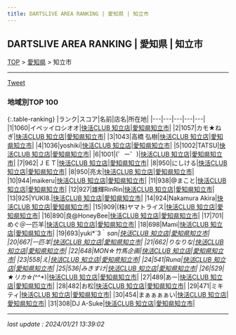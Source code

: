 ```yaml
---
title: DARTSLIVE AREA RANKING | 愛知県 | 知立市
---
```

## DARTSLIVE AREA RANKING | 愛知県 | 知立市

[TOP](/darts/rank/) > [愛知県](/darts/rank/愛知県/) > 知立市

___

<a href="https://twitter.com/share?ref_src=twsrc%5Etfw" data-text="DARTSLIVE AREA RANKING | 愛知県知立市" class="twitter-share-button" data-via="DARTSLIVE" data-hashtags="DARTSLIVE" data-related="DARTSLIVE" data-show-count="false">Tweet</a>

### 地域別TOP 100

{:.table-ranking}
|ランク|スコア|名前|店名|所在地|
|---|---|---|---|---|
|1|1060|イペッイロシオオ|<a href="https://search.dartslive.com/jp/shop/8b27b5a06a34815928032249b44395af">快活CLUB 知立店</a>|<a href="/darts/rank/愛知県/知立市">愛知県知立市</a>|
|2|1057|カモ★ねぎ|<a href="https://search.dartslive.com/jp/shop/8b27b5a06a34815928032249b44395af">快活CLUB 知立店</a>|<a href="/darts/rank/愛知県/知立市">愛知県知立市</a>|
|3|1043|高橋 弘樹|<a href="https://search.dartslive.com/jp/shop/8b27b5a06a34815928032249b44395af">快活CLUB 知立店</a>|<a href="/darts/rank/愛知県/知立市">愛知県知立市</a>|
|4|1036|yoshiki|<a href="https://search.dartslive.com/jp/shop/8b27b5a06a34815928032249b44395af">快活CLUB 知立店</a>|<a href="/darts/rank/愛知県/知立市">愛知県知立市</a>|
|5|1002|TATSU|<a href="https://search.dartslive.com/jp/shop/8b27b5a06a34815928032249b44395af">快活CLUB 知立店</a>|<a href="/darts/rank/愛知県/知立市">愛知県知立市</a>|
|6|1001|(゜ー゜)|<a href="https://search.dartslive.com/jp/shop/8b27b5a06a34815928032249b44395af">快活CLUB 知立店</a>|<a href="/darts/rank/愛知県/知立市">愛知県知立市</a>|
|7|962|ＪＥＴ|<a href="https://search.dartslive.com/jp/shop/8b27b5a06a34815928032249b44395af">快活CLUB 知立店</a>|<a href="/darts/rank/愛知県/知立市">愛知県知立市</a>|
|8|950|にしける|<a href="https://search.dartslive.com/jp/shop/8b27b5a06a34815928032249b44395af">快活CLUB 知立店</a>|<a href="/darts/rank/愛知県/知立市">愛知県知立市</a>|
|8|950|亮太|<a href="https://search.dartslive.com/jp/shop/8b27b5a06a34815928032249b44395af">快活CLUB 知立店</a>|<a href="/darts/rank/愛知県/知立市">愛知県知立市</a>|
|10|944|maikeru|<a href="https://search.dartslive.com/jp/shop/8b27b5a06a34815928032249b44395af">快活CLUB 知立店</a>|<a href="/darts/rank/愛知県/知立市">愛知県知立市</a>|
|11|938|@まこと|<a href="https://search.dartslive.com/jp/shop/8b27b5a06a34815928032249b44395af">快活CLUB 知立店</a>|<a href="/darts/rank/愛知県/知立市">愛知県知立市</a>|
|12|927|雄輝RinRin|<a href="https://search.dartslive.com/jp/shop/8b27b5a06a34815928032249b44395af">快活CLUB 知立店</a>|<a href="/darts/rank/愛知県/知立市">愛知県知立市</a>|
|13|925|YUKI8.|<a href="https://search.dartslive.com/jp/shop/8b27b5a06a34815928032249b44395af">快活CLUB 知立店</a>|<a href="/darts/rank/愛知県/知立市">愛知県知立市</a>|
|14|924|Nakamura Akira|<a href="https://search.dartslive.com/jp/shop/8b27b5a06a34815928032249b44395af">快活CLUB 知立店</a>|<a href="/darts/rank/愛知県/知立市">愛知県知立市</a>|
|15|909|(株)ヤマトライス|<a href="https://search.dartslive.com/jp/shop/8b27b5a06a34815928032249b44395af">快活CLUB 知立店</a>|<a href="/darts/rank/愛知県/知立市">愛知県知立市</a>|
|16|890|良@HoneyBee|<a href="https://search.dartslive.com/jp/shop/8b27b5a06a34815928032249b44395af">快活CLUB 知立店</a>|<a href="/darts/rank/愛知県/知立市">愛知県知立市</a>|
|17|701|めぐ＠一匹羊|<a href="https://search.dartslive.com/jp/shop/8b27b5a06a34815928032249b44395af">快活CLUB 知立店</a>|<a href="/darts/rank/愛知県/知立市">愛知県知立市</a>|
|18|698|Mami|<a href="https://search.dartslive.com/jp/shop/8b27b5a06a34815928032249b44395af">快活CLUB 知立店</a>|<a href="/darts/rank/愛知県/知立市">愛知県知立市</a>|
|19|693|yuki*´3｀*san|<a href="https://search.dartslive.com/jp/shop/8b27b5a06a34815928032249b44395af">快活CLUB 知立店</a>|<a href="/darts/rank/愛知県/知立市">愛知県知立市</a>|
|20|667|一匹羊|<a href="https://search.dartslive.com/jp/shop/8b27b5a06a34815928032249b44395af">快活CLUB 知立店</a>|<a href="/darts/rank/愛知県/知立市">愛知県知立市</a>|
|21|662|りなりな|<a href="https://search.dartslive.com/jp/shop/8b27b5a06a34815928032249b44395af">快活CLUB 知立店</a>|<a href="/darts/rank/愛知県/知立市">愛知県知立市</a>|
|22|648|MON☆竹馬企画|<a href="https://search.dartslive.com/jp/shop/8b27b5a06a34815928032249b44395af">快活CLUB 知立店</a>|<a href="/darts/rank/愛知県/知立市">愛知県知立市</a>|
|23|558|え|<a href="https://search.dartslive.com/jp/shop/8b27b5a06a34815928032249b44395af">快活CLUB 知立店</a>|<a href="/darts/rank/愛知県/知立市">愛知県知立市</a>|
|24|541|Runa|<a href="https://search.dartslive.com/jp/shop/8b27b5a06a34815928032249b44395af">快活CLUB 知立店</a>|<a href="/darts/rank/愛知県/知立市">愛知県知立市</a>|
|25|536|みきすけ|<a href="https://search.dartslive.com/jp/shop/8b27b5a06a34815928032249b44395af">快活CLUB 知立店</a>|<a href="/darts/rank/愛知県/知立市">愛知県知立市</a>|
|26|529|★リカ☆(*^^*)|<a href="https://search.dartslive.com/jp/shop/8b27b5a06a34815928032249b44395af">快活CLUB 知立店</a>|<a href="/darts/rank/愛知県/知立市">愛知県知立市</a>|
|27|489|あー|<a href="https://search.dartslive.com/jp/shop/8b27b5a06a34815928032249b44395af">快活CLUB 知立店</a>|<a href="/darts/rank/愛知県/知立市">愛知県知立市</a>|
|28|482|お松|<a href="https://search.dartslive.com/jp/shop/8b27b5a06a34815928032249b44395af">快活CLUB 知立店</a>|<a href="/darts/rank/愛知県/知立市">愛知県知立市</a>|
|29|471|ミキティ|<a href="https://search.dartslive.com/jp/shop/8b27b5a06a34815928032249b44395af">快活CLUB 知立店</a>|<a href="/darts/rank/愛知県/知立市">愛知県知立市</a>|
|30|454|まぁぁぁぁい|<a href="https://search.dartslive.com/jp/shop/8b27b5a06a34815928032249b44395af">快活CLUB 知立店</a>|<a href="/darts/rank/愛知県/知立市">愛知県知立市</a>|
|31|308|DJ A-Suke|<a href="https://search.dartslive.com/jp/shop/8b27b5a06a34815928032249b44395af">快活CLUB 知立店</a>|<a href="/darts/rank/愛知県/知立市">愛知県知立市</a>|



___

_last update : 2024/01/21 13:39:02_


<script src="https://cdnjs.cloudflare.com/ajax/libs/jquery/3.6.1/jquery.min.js" integrity="sha512-aVKKRRi/Q/YV+4mjoKBsE4x3H+BkegoM/em46NNlCqNTmUYADjBbeNefNxYV7giUp0VxICtqdrbqU7iVaeZNXA==" crossorigin="anonymous" referrerpolicy="no-referrer"></script>
<script src="https://cdnjs.cloudflare.com/ajax/libs/jquery.tablesorter/2.31.3/js/jquery.tablesorter.min.js" integrity="sha512-qzgd5cYSZcosqpzpn7zF2ZId8f/8CHmFKZ8j7mU4OUXTNRd5g+ZHBPsgKEwoqxCtdQvExE5LprwwPAgoicguNg==" crossorigin="anonymous" referrerpolicy="no-referrer"></script>
<link rel="stylesheet" href="https://cdnjs.cloudflare.com/ajax/libs/jquery.tablesorter/2.31.3/css/theme.default.min.css" integrity="sha512-wghhOJkjQX0Lh3NSWvNKeZ0ZpNn+SPVXX1Qyc9OCaogADktxrBiBdKGDoqVUOyhStvMBmJQ8ZdMHiR3wuEq8+w==" crossorigin="anonymous" referrerpolicy="no-referrer" />
<script>
$(function() {
    $(".table-ranking").tablesorter({sortList:[[0, 0]]});
});
</script>

<script async src="https://platform.twitter.com/widgets.js" charset="utf-8"></script>